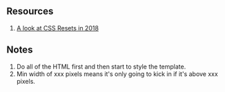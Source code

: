 ## Resources
1. <a href="https://bitsofco.de/a-look-at-css-resets-in-2018/">A look at CSS Resets in 2018</a>

## Notes
1. Do all of the HTML first and then start to style the template.
2. Min width of xxx pixels means it's only going to kick in if it's above xxx pixels. 